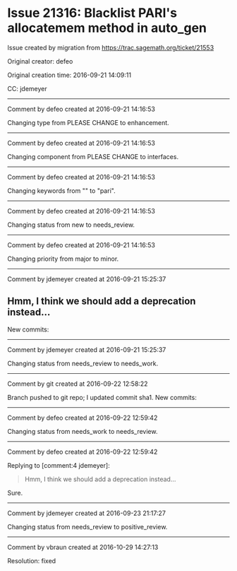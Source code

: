 # Issue 21316: Blacklist PARI's allocatemem method in auto_gen

Issue created by migration from https://trac.sagemath.org/ticket/21553

Original creator: defeo

Original creation time: 2016-09-21 14:09:11

CC:  jdemeyer




---

Comment by defeo created at 2016-09-21 14:16:53

Changing type from PLEASE CHANGE to enhancement.


---

Comment by defeo created at 2016-09-21 14:16:53

Changing component from PLEASE CHANGE to interfaces.


---

Comment by defeo created at 2016-09-21 14:16:53

Changing keywords from "" to "pari".


---

Comment by defeo created at 2016-09-21 14:16:53

Changing status from new to needs_review.


---

Comment by defeo created at 2016-09-21 14:16:53

Changing priority from major to minor.


---

Comment by jdemeyer created at 2016-09-21 15:25:37

Hmm, I think we should add a deprecation instead...
----
New commits:


---

Comment by jdemeyer created at 2016-09-21 15:25:37

Changing status from needs_review to needs_work.


---

Comment by git created at 2016-09-22 12:58:22

Branch pushed to git repo; I updated commit sha1. New commits:


---

Comment by defeo created at 2016-09-22 12:59:42

Changing status from needs_work to needs_review.


---

Comment by defeo created at 2016-09-22 12:59:42

Replying to [comment:4 jdemeyer]:
> Hmm, I think we should add a deprecation instead...

Sure.


---

Comment by jdemeyer created at 2016-09-23 21:17:27

Changing status from needs_review to positive_review.


---

Comment by vbraun created at 2016-10-29 14:27:13

Resolution: fixed
